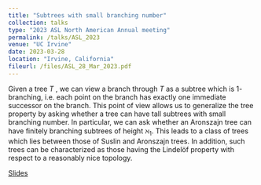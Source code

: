 ```yaml
---
title: "Subtrees with small branching number"
collection: talks
type: "2023 ASL North American Annual meeting"
permalink: /talks/ASL_2023
venue: "UC Irvine"
date: 2023-03-28
location: "Irvine, California"
fileurl: /files/ASL_28_Mar_2023.pdf
---
```


Given a tree $T$ , we can view a branch through $T$ as a subtree which is $1$-branching, i.e. each point on the branch has exactly one immediate successor on the branch. This point of view allows us to generalize the tree property by asking whether a tree can have tall subtrees with small branching number. In particular, we can ask whether an Aronszajn tree can have finitely branching subtrees of height $\aleph_1$. This leads to a class of trees which lies between those of Suslin and Aronszajn trees. In addition, such trees can be characterized as those having the Lindelöf property with respect to a reasonably nice topology.

[Slides](/files/ASL_28_Mar_2023.pdf)